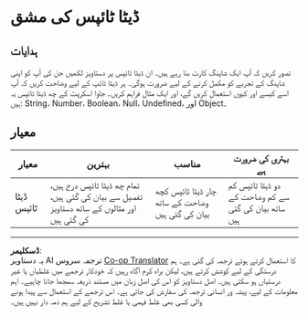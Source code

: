 <!--
CO_OP_TRANSLATOR_METADATA:
{
  "original_hash": "de0ec12c337394806425c7fd2f003b62",
  "translation_date": "2025-10-03T08:44:29+00:00",
  "source_file": "2-js-basics/1-data-types/assignment.md",
  "language_code": "ur"
}
-->
# ڈیٹا ٹائپس کی مشق

## ہدایات

تصور کریں کہ آپ ایک شاپنگ کارٹ بنا رہے ہیں۔ ان ڈیٹا ٹائپس پر دستاویز لکھیں جن کی آپ کو اپنی شاپنگ کے تجربے کو مکمل کرنے کے لیے ضرورت ہوگی۔ ہر ڈیٹا ٹائپ کے لیے وضاحت کریں کہ آپ اسے کیسے اور کیوں استعمال کریں گے، اور ایک مثال فراہم کریں۔ جاوا اسکرپٹ کے چھ ڈیٹا ٹائپس یہ ہیں: String، Number، Boolean، Null، Undefined، اور Object۔

## معیار

معیار | بہترین | مناسب | بہتری کی ضرورت ہے
--- | --- | --- | --- |
ڈیٹا ٹائپس | تمام چھ ڈیٹا ٹائپس درج ہیں، تفصیل سے بیان کی گئی ہیں، اور مثالوں کے ساتھ دستاویز کی گئی ہیں | چار ڈیٹا ٹائپس کچھ وضاحت کے ساتھ بیان کی گئی ہیں | دو ڈیٹا ٹائپس کم سے کم وضاحت کے ساتھ بیان کی گئی ہیں |

---

**ڈسکلیمر**:  
یہ دستاویز AI ترجمہ سروس [Co-op Translator](https://github.com/Azure/co-op-translator) کا استعمال کرتے ہوئے ترجمہ کی گئی ہے۔ ہم درستگی کے لیے کوشش کرتے ہیں، لیکن براہ کرم آگاہ رہیں کہ خودکار ترجمے میں غلطیاں یا غیر درستیاں ہو سکتی ہیں۔ اصل دستاویز کو اس کی اصل زبان میں مستند ذریعہ سمجھا جانا چاہیے۔ اہم معلومات کے لیے، پیشہ ور انسانی ترجمہ کی سفارش کی جاتی ہے۔ اس ترجمے کے استعمال سے پیدا ہونے والی کسی بھی غلط فہمی یا غلط تشریح کے لیے ہم ذمہ دار نہیں ہیں۔